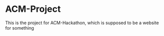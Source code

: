 # ACM-Project
This is the project for ACM-Hackathon, which is supposed to be a website for something
